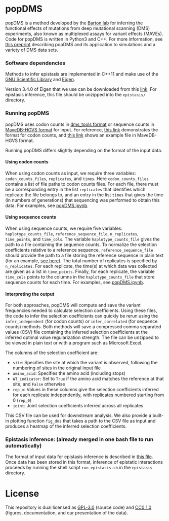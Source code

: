 # popDMS

popDMS is a method developed by the [Barton lab](https://bartonlab.github.io) for inferring the functional effects of mutations from deep mutational scanning (DMS) experiments, also known as multiplexed assays for variant effects (MAVEs). Code for popDMS is written in Python3 and C++. For more information, see [this preprint](https://www.biorxiv.org/content/10.1101/2024.01.29.577759v1) describing popDMS and its application to simulations and a variety of DMS data sets.

### Software dependencies

Methods to infer epistasis are implemented in C++11 and make use of the [GNU Scientific Library](https://www.gnu.org/software/gsl/) and [Eigen](https://eigen.tuxfamily.org/index.php?title=Main_Page).

Version 3.4.0 of Eigen that we use can be downloaded from this [link](https://gitlab.com/libeigen/eigen/-/archive/3.4.0/eigen-3.4.0.zip). For epistasis inference, this file should be unzipped into the `epistasis/` directory.


### Running popDMS

popDMS uses codon counts in [dms_tools format](http://jbloomlab.github.io/dms_tools/fileformats.html#deep-mutational-scanning-counts-file) or sequence counts in [MaveDB-HGVS format](https://www.mavedb.org/docs/mavehgvs/index.html) for input. For reference, [this link](https://github.com/bartonlab/paper-DMS-inference/blob/main/data/raw_data/FP16_DNA_codoncounts.csv) demonstrates the format for codon counts, and [this link](https://github.com/bartonlab/paper-DMS-inference/blob/main/data/raw_data/TpoR_nucleotide_counts.csv) shows an example file in MaveDB-HGVS format. 

Running popDMS differs slightly depending on the format of the input data.

#### Using codon counts

When using codon counts as input, we require three variables: `codon_counts_files`, `replicates`, and `times`. Here `codon_counts_files` contains a list of file paths to codon counts files. For each file, there must be a corresponding entry in the list `replicates` that identifies which replicate the file belongs to, and an entry in the list `times` that gives the time (in numbers of generations) that sequencing was performed to obtain this data. For examples, see [popDMS.ipynb](popDMS.ipynb).

#### Using sequence counts

When using sequence counts, we require five variables: `haplotype_counts_file`, `reference_sequence_file`, `n_replicates`, `time_points`, and `time_cols`. The variable `haplotype_counts_file` gives the path to a file containing the sequence counts. To normalize the selection coefficients relative to a reference sequence, `reference_sequence_file` should provide the path to a file storing the reference sequence in plain text (for an example, [see here](https://github.com/bartonlab/paper-DMS-inference/blob/main/data/raw_data/TpoR_reference_sequence.dat)). The total number of replicates is specified by `n_replicates`. For each replicate, the time(s) at which data was collected are given as a list in `time_points`. Finally, for each replicate, the variable `time_cols` points to the columns in the `haplotype_counts_file` that store sequence counts for each time. For examples, see [popDMS.ipynb](popDMS.ipynb).

#### Interpreting the output

For both approaches, popDMS will compute and save the variant frequencies needed to calculate selection coefficients. Using these files, the code to infer the selection coefficients can quickly be rerun using the `infer_independent` (for codon counts) or `infer_correlated` (for sequence counts) methods. Both methods will save a compressed comma separated values (CSV) file containing the inferred selection coefficients at the inferred optimal value regularization strength. The file can be unzipped to be viewed in plain text or with a program such as Microsoft Excel.

The columns of the selection coefficient are:
- `site`: Specifies the site at which the variant is observed, following the numbering of sites in the original input file
- `amino_acid`: Specifies the amino acid (including stops)
- `WT_indicator`: Set to `True` if the amino acid matches the reference at that site, and `False` otherwise
- `rep_x`: Values in these columns give the selection coefficients inferred for each replicate independently, with replicates numbered starting from 0 (`rep_0`)
- `joint`: Joint selection coefficients inferred across all replicates

This CSV file can be used for downstream analysis. We also provide a built-in plotting function `fig_dms` that takes a path to the CSV file as input and produces a heatmap of the inferred selection coefficients.


### Epistasis inference: (already merged in one bash file to run automatically)

The format of input data for epistasis inference is described in [this file](epistasis_inference/README_bash.txt). Once data has been stored in this format, inference of epistatic interactions proceeds by running the shell script `run_epistasis.sh` in the `epistasis` directory.


# License

This repository is dual licensed as [GPL-3.0](LICENSE-GPL) (source code) and [CC0 1.0](LICENSE-CC0) (figures, documentation, and our presentation of the data).

